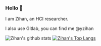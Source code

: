 ### Hello 👋

I am Zihan, an HCI researcher.

I also use Gitlab, you can find me @yzihan

![Zihan's github stats](https://github-readme-stats.vercel.app/api?username=yzihan)
[![Zihan's Top Langs](https://github-readme-stats.vercel.app/api/top-langs/?username=yzihan&layout=compact)](https://github.com/anuraghazra/github-readme-stats)

